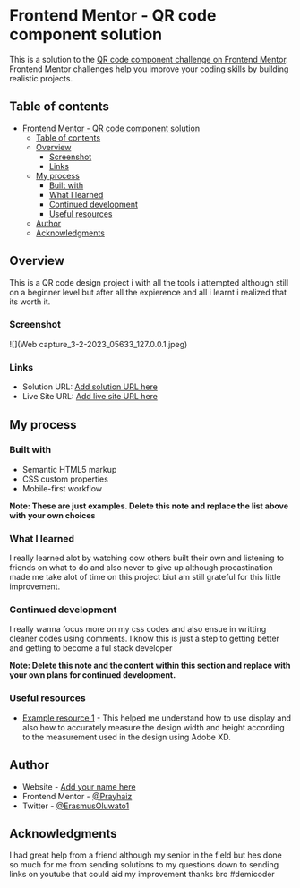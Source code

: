 # Frontend Mentor - QR code component solution

This is a solution to the [QR code component challenge on Frontend Mentor](https://www.frontendmentor.io/challenges/qr-code-component-iux_sIO_H). Frontend Mentor challenges help you improve your coding skills by building realistic projects.

## Table of contents

- [Frontend Mentor - QR code component solution](#frontend-mentor---qr-code-component-solution)
  - [Table of contents](#table-of-contents)
  - [Overview](#overview)
    - [Screenshot](#screenshot)
    - [Links](#links)
  - [My process](#my-process)
    - [Built with](#built-with)
    - [What I learned](#what-i-learned)
    - [Continued development](#continued-development)
    - [Useful resources](#useful-resources)
  - [Author](#author)
  - [Acknowledgments](#acknowledgments)

## Overview
This is a QR code design project i with all the tools i attempted although still on a beginner level but after all the expierence and all i learnt i realized that its worth it.
### Screenshot

![](Web capture_3-2-2023_05633_127.0.0.1.jpeg)

### Links

- Solution URL: [Add solution URL here](https://your-solution-url.com)
- Live Site URL: [Add live site URL here](https://your-live-site-url.com)

## My process

### Built with

- Semantic HTML5 markup
- CSS custom properties
- Mobile-first workflow

**Note: These are just examples. Delete this note and replace the list above with your own choices**

### What I learned

I really learned alot by watching oow others built their own and listening to friends on what to do and also never to give up although procastination made me take alot of time on this project biut am still grateful for this little improvement.


### Continued development

I really wanna focus more on my css codes and also ensue in writting cleaner codes using comments. I know this is just a step to getting better and getting to become a ful stack developer 

**Note: Delete this note and the content within this section and replace with your own plans for continued development.**

### Useful resources

- [Example resource 1](https://www.youtube.com/@TheCoderCoder) - This helped me understand how to use display and also how to accurately measure the design width and height according to the measurement used in the design using Adobe XD.

## Author

- Website - [Add your name here](https://www.your-site.com)
- Frontend Mentor - [@Prayhaiz](https://www.frontendmentor.io/profile/Prayhaiz)
- Twitter - [@ErasmusOluwato1](https://twitter.com/ErasmusOluwato1)

## Acknowledgments

I had great help from a friend although my senior in the field but hes done so much for me from sending solutions to my questions down to sending links on youtube that could aid my improvement thanks bro #demicoder


